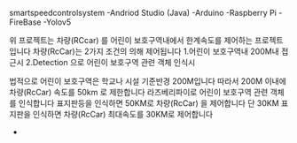 smartspeedcontrolsystem
-Andriod Studio (Java)
-Arduino
-Raspberry Pi
-FireBase
-Yolov5

위 프로젝트는 차량(RCcar) 를 어린이 보호구역내에서 한계속도를 제어하는 프로젝트입니다
차량(RcCar)는 2가지 조건의 의해 제어됩니다 
1.어린이 보호구역내 200M내 접근시
2.Detection 으로 어린이 보호구역 관련 객체 인식시

법적으로 어린이 보호구역은 학교나 시설 기준반경 200M입니다 따라서 200M 이내에 차량(RcCar) 속도를 50km 로 제한합니다
라즈베리파이로 어린이 보호구역 관련 객체를 인식합니다 표지판등을 인식하면 50KM로 차량(RcCar) 을 제어합니다
단 30KM 표지판을 인식하면 차량(RcCar) 최대속도를 30KM로 제어합니다

-

